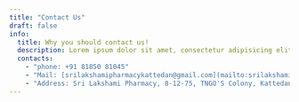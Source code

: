 ```yaml
---
title: "Contact Us"
draft: false
info: 
  title: Why you should contact us!
  description: Lorem ipsum dolor sit amet, consectetur adipisicing elit. Velit recusandae voluptates doloremque veniam temporibus porro culpa ipsa, nisi soluta minima saepe laboriosam debitis nesciunt.
  contacts: 
    - "phone: +91 81850 81045"
    - "Mail: [srilakshamipharmacykattedan@gmail.com](mailto:srilakshamipharmacykattedan@gmail.com)"
    - "Address: Sri Lakshami Pharmacy, 8-12-75, TNGO'S Colony, Kattedan Rd, Hyderabad, Telangana 500077"
---
```


